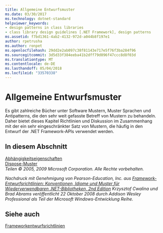 ```yaml
---
title: Allgemeine Entwurfsmuster
ms.date: 03/30/2017
ms.technology: dotnet-standard
helpviewer_keywords:
- design patterns in class libraries
- class library design guidelines [.NET Framework], design patterns
ms.assetid: f7bd1361-4ab2-4132-972d-a044b8f197e1
author: rpetrusha
ms.author: ronpet
ms.openlocfilehash: 29dd2e2ab097c38f81143e717e5f76f3ba284f96
ms.sourcegitcommit: 3d5d33f384eeba41b2dff79d096f47ccc8d8f03d
ms.translationtype: MT
ms.contentlocale: de-DE
ms.lasthandoff: 05/04/2018
ms.locfileid: "33570338"
---
```

# <a name="common-design-patterns"></a>Allgemeine Entwurfsmuster
Es gibt zahlreiche Bücher unter Software Mustern, Muster Sprachen und Antipatterns, die den sehr weit gefasste Betreff von Mustern zu behandeln. Daher bietet dieses Kapitel Richtlinien und Diskussion im Zusammenhang mit der ein sehr eingeschränkter Satz von Mustern, die häufig in den Entwurf der .NET Framework-APIs verwendet werden.  
  
## <a name="in-this-section"></a>In diesem Abschnitt  
 [Abhängigkeitseigenschaften](../../../docs/standard/design-guidelines/dependency-properties.md)  
 [Dispose-Muster](../../../docs/standard/design-guidelines/dispose-pattern.md)  
 *Teilen © 2005, 2009 Microsoft Corporation. Alle Rechte vorbehalten.*  
  
 *Nachdruck mit Genehmigung von Pearson-Education, Inc. aus [Framework-Entwurfsrichtlinien: Konventionen, Idiome und Muster für Wiederverwendbaren .NET-Bibliotheken, 2nd Edition](https://www.informit.com/store/framework-design-guidelines-conventions-idioms-and-9780321545619) Krzysztof Cwalina und Brad Abrams veröffentlicht 22 Oktober 2008 durch Addison Wesley Professional als Teil der Microsoft Windows-Entwicklung Reihe.*  
  
## <a name="see-also"></a>Siehe auch  
 [Frameworkentwurfsrichtlinien](../../../docs/standard/design-guidelines/index.md)
